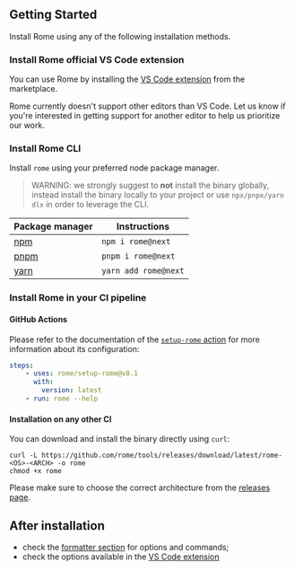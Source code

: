 ## Getting Started

Install Rome using any of the following installation methods.

### Install Rome official VS Code extension

You can use Rome by installing the [VS Code extension](https://marketplace.visualstudio.com/items?itemName=rome.rome) from the marketplace. 

Rome currently doesn't support other editors than VS Code. Let us know if you're interested in getting support for another editor to help us prioritize our work.

### Install Rome CLI

Install `rome` using your preferred node package manager.

> WARNING: we strongly suggest to **not** install the binary globally, instead install the binary
> locally to your project or use `npx/pnpx/yarn dlx` in order to leverage the CLI.


| Package manager               | Instructions         |
|-------------------------------|----------------------|
| [npm](https://www.npmjs.com/) | `npm i rome@next`    |
| [pnpm](https://pnpm.io/)      | `pnpm i rome@next`   |
| [yarn](https://yarnpkg.com/)  | `yarn add rome@next` |


### Install Rome in your CI pipeline

#### GitHub Actions

Please refer to the documentation of the [`setup-rome` action](https://github.com/rome/setup-rome#usage) for more information about its configuration: 

```yaml
steps:
    - uses: rome/setup-rome@v0.1
      with:
        version: latest 
    - run: rome --help
```

#### Installation on any other CI

You can download and install the binary directly using `curl`:

```shell
curl -L https://github.com/rome/tools/releases/download/latest/rome-<OS>-<ARCH> -o rome
chmod +x rome
```

Please make sure to choose the correct architecture from the [releases page](https://github.com/rome/tools/releases).


## After installation

- check the [formatter section](/formatter#use-the-formatter-with-the-cli) for options and commands;
- check the options available in the [VS Code extension](/formatter#use-the-formatter-with-the-vscode-extension)